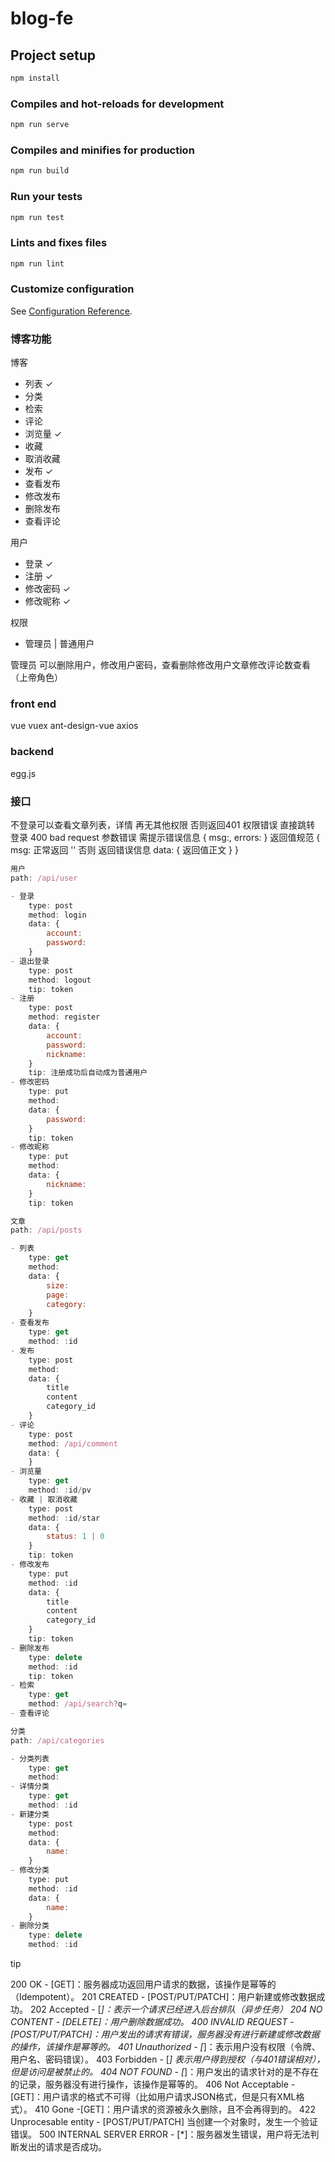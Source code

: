 # blog-fe

## Project setup

```js
npm install
```

### Compiles and hot-reloads for development

```js
npm run serve
```

### Compiles and minifies for production

```js
npm run build
```

### Run your tests

```js
npm run test
```

### Lints and fixes files

```js
npm run lint
```

### Customize configuration

See [Configuration Reference](https://cli.vuejs.org/config/).

### 博客功能

博客

- 列表 ✓
- 分类
- 检索
- 评论
- 浏览量 ✓
- 收藏
- 取消收藏
- 发布 ✓
- 查看发布
- 修改发布
- 删除发布
- 查看评论

用户

- 登录 ✓
- 注册 ✓
- 修改密码 ✓
- 修改昵称 ✓

权限

- 管理员 | 普通用户

管理员 可以删除用户，修改用户密码，查看删除修改用户文章修改评论数查看（上帝角色）

### front end

vue
vuex
ant-design-vue
axios

### backend

egg.js

### 接口

不登录可以查看文章列表，详情 再无其他权限
否则返回401 权限错误 直接跳转 登录
400 bad request 参数错误 需提示错误信息
{
    msg:,
    errors:
}
返回值规范
{
    msg: 正常返回 '' 否则 返回错误信息
    data: {
        返回值正文
    }
}

```js
用户
path: /api/user

- 登录
    type: post
    method: login
    data: {
        account:
        password:
    }
- 退出登录
    type: post
    method: logout
    tip: token
- 注册
    type: post
    method: register
    data: {
        account:
        password:
        nickname:
    }
    tip: 注册成功后自动成为普通用户
- 修改密码
    type: put
    method:
    data: {
        password:
    }
    tip: token
- 修改昵称
    type: put
    method:
    data: {
        nickname:
    }
    tip: token
```

```js
文章
path: /api/posts

- 列表
    type: get
    method:
    data: {
        size:
        page:
        category:
    }
- 查看发布
    type: get
    method: :id
- 发布
    type: post
    method:
    data: {
        title
        content
        category_id
    }
- 评论
    type: post
    method: /api/comment
    data: {
    }
- 浏览量
    type: get
    method: :id/pv
- 收藏 | 取消收藏
    type: post
    method: :id/star
    data: {
        status: 1 | 0
    }
    tip: token
- 修改发布
    type: put
    method: :id
    data: {
        title
        content
        category_id
    }
    tip: token
- 删除发布
    type: delete
    method: :id
    tip: token
- 检索
    type: get
    method: /api/search?q=
- 查看评论
```

```js
分类
path: /api/categories

- 分类列表
    type: get
    method:
- 详情分类
    type: get
    method: :id
- 新建分类
    type: post
    method:
    data: {
        name:
    }
- 修改分类
    type: put
    method: :id
    data: {
        name:
    }
- 删除分类
    type: delete
    method: :id
```

tip

200 OK - [GET]：服务器成功返回用户请求的数据，该操作是幂等的（Idempotent）。
201 CREATED - [POST/PUT/PATCH]：用户新建或修改数据成功。
202 Accepted - [*]：表示一个请求已经进入后台排队（异步任务）
204 NO CONTENT - [DELETE]：用户删除数据成功。
400 INVALID REQUEST - [POST/PUT/PATCH]：用户发出的请求有错误，服务器没有进行新建或修改数据的操作，该操作是幂等的。
401 Unauthorized - [*]：表示用户没有权限（令牌、用户名、密码错误）。
403 Forbidden - [*] 表示用户得到授权（与401错误相对），但是访问是被禁止的。
404 NOT FOUND - [*]：用户发出的请求针对的是不存在的记录，服务器没有进行操作，该操作是幂等的。
406 Not Acceptable - [GET]：用户请求的格式不可得（比如用户请求JSON格式，但是只有XML格式）。
410 Gone -[GET]：用户请求的资源被永久删除，且不会再得到的。
422 Unprocesable entity - [POST/PUT/PATCH] 当创建一个对象时，发生一个验证错误。
500 INTERNAL SERVER ERROR - [*]：服务器发生错误，用户将无法判断发出的请求是否成功。